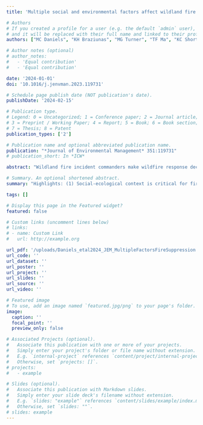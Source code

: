 ```yaml
---
title: 'Multiple social and environmental factors affect wildland fire response of full or less-than-full suppression'

# Authors
# If you created a profile for a user (e.g. the default `admin` user), write the username (folder name) here
# and it will be replaced with their full name and linked to their profile.
authors: ["MC Daniels", "KH Braziunas", "MG Turner", "TF Ma", "KC Short", "AR Rissman"]

# Author notes (optional)
# author_notes:
#   - 'Equal contribution'
#   - 'Equal contribution'

date: '2024-01-01'
doi: '10.1016/j.jenvman.2023.119731'

# Schedule page publish date (NOT publication's date).
publishDate: '2024-02-15'

# Publication type.
# Legend: 0 = Uncategorized; 1 = Conference paper; 2 = Journal article;
# 3 = Preprint / Working Paper; 4 = Report; 5 = Book; 6 = Book section;
# 7 = Thesis; 8 = Patent
publication_types: ['2']

# Publication name and optional abbreviated publication name.
publication: "*Journal of Environmental Management* 351:119731"
# publication_short: In *ICW*

abstract: "Wildland fire incident commanders make wildfire response decisions within an increasingly complex socio-environmental context. Threats to human safety and property, along with public pressures and agency cultures, often lead commanders to emphasize full suppression. However, commanders may use less-than-full suppression to enhance responder safety, reduce firefighting costs, and encourage beneficial effects of fire. This study asks: what management, socioeconomic, environmental, and fire behavior characteristics are associated with full suppression and the less-than-full suppression methods of point-zone protection, confinement/containment, and maintain/monitor? We analyzed incident report data from 374 wildfires in the United States northern Rocky Mountains between 2008 and 2013. Regression models showed that full suppression was most strongly associated with higher housing density and earlier dates in the calendar year, along with non-federal land jurisdiction, regional and national incident management teams, human-caused ignitions, low fire-growth potential, and greater fire size. Interviews with commanders provided decision-making context for these regression results. Future efforts to encourage less-than-full suppression should address the complex management context, in addition to the biophysical context, of fire response."

# Summary. An optional shortened abstract.
summary: "Highlights: (1) Social-ecological context is critical for fire management decisions. (2) Commanders chose full suppression for nearly half the fires in the region. (3) Full suppression less likely on federal land, later in year, and for local teams. (4) Full suppression more likely with higher housing density and larger fires. (5) Changes would incentivize less-than-full-suppression to reduce future fire risk."

tags: []

# Display this page in the Featured widget?
featured: false

# Custom links (uncomment lines below)
# links:
# - name: Custom Link
#   url: http://example.org

url_pdf: '/uploads/Daniels_etal2024_JEM_MultipleFactorsFireSuppression.pdf'
url_code: ''
url_dataset: ''
url_poster: ''
url_project: ''
url_slides: ''
url_source: ''
url_video: ''

# Featured image
# To use, add an image named `featured.jpg/png` to your page's folder.
image:
  caption: ''
  focal_point: ''
  preview_only: false

# Associated Projects (optional).
#   Associate this publication with one or more of your projects.
#   Simply enter your project's folder or file name without extension.
#   E.g. `internal-project` references `content/project/internal-project/index.md`.
#   Otherwise, set `projects: []`.
# projects:
#   - example

# Slides (optional).
#   Associate this publication with Markdown slides.
#   Simply enter your slide deck's filename without extension.
#   E.g. `slides: "example"` references `content/slides/example/index.md`.
#   Otherwise, set `slides: ""`.
# slides: example
---
```


